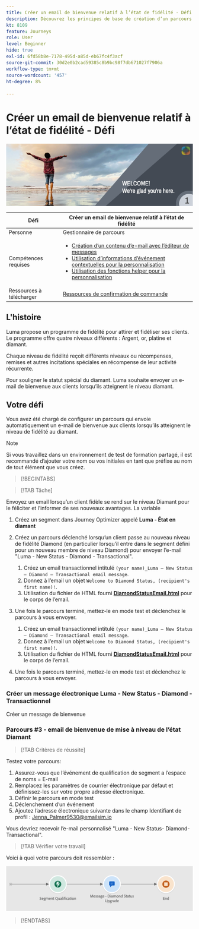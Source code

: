 ```yaml
---
title: Créer un email de bienvenue relatif à l’état de fidélité - Défi
description: Découvrez les principes de base de création d’un parcours dans la zone de travail du parcours.
kt: 8109
feature: Journeys
role: User
level: Beginner
hide: true
exl-id: 6fd58b8e-7178-495d-a85d-eb67fc4f3acf
source-git-commit: 30d2e0b2cad59385c8b9bc98f7db671027f7906a
workflow-type: tm+mt
source-wordcount: '457'
ht-degree: 8%

---
```


# Créer un email de bienvenue relatif à l’état de fidélité - Défi

![AJO Loyalty status email de bienvenue - Bannière de défis](/help/challenges/assets/email-assets/luma-transactional-onboarding-1.png)

| Défi | Créer un email de bienvenue relatif à l’état de fidélité |
|---|---|
| Personne | Gestionnaire de parcours |
| Compétences requises | <ul><li>[Création d’un contenu d’e-mail avec l’éditeur de messages](https://experienceleague.adobe.com/docs/journey-optimizer-learn/tutorials/create-messages/create-email-content-with-the-message-editor.html?lang=en)</li> <li>[Utilisation d’informations d’événement contextuelles pour la personnalisation](https://experienceleague.adobe.com/docs/journey-optimizer-learn/tutorials/personalize-content/use-contextual-event-information-for-personalization.html?lang=en)</li><li>[Utilisation des fonctions helper pour la personnalisation](https://experienceleague.adobe.com/docs/journey-optimizer-learn/tutorials/personalize-content/use-helper-functions-for-personalization.html?lang=en)</li></ul> |
| Ressources à télécharger | [Ressources de confirmation de commande](/help/challenges/assets/email-assets/order-confirmation-assets.zip) |

## L&#39;histoire

Luma propose un programme de fidélité pour attirer et fidéliser ses clients. Le programme offre quatre niveaux différents : Argent, or, platine et diamant.

Chaque niveau de fidélité reçoit différents niveaux ou récompenses, remises et autres incitations spéciales en récompense de leur activité récurrente.

Pour souligner le statut spécial du diamant. Luma souhaite envoyer un e-mail de bienvenue aux clients lorsqu’ils atteignent le niveau diamant.

## Votre défi

Vous avez été chargé de configurer un parcours qui envoie automatiquement un e-mail de bienvenue aux clients lorsqu’ils atteignent le niveau de fidélité au diamant.

>[!NOTE]
> Si vous travaillez dans un environnement de test de formation partagé, il est recommandé d’ajouter votre nom ou vos initiales en tant que préfixe au nom de tout élément que vous créez.

>[!BEGINTABS]

>[!TAB Tâche]

Envoyez un email lorsqu’un client fidèle se rend sur le niveau Diamant pour le féliciter et l’informer de ses nouveaux avantages. La variable

1. Créez un segment dans Journey Optimizer appelé **Luma - État en diamant**
2. Créez un parcours déclenché lorsqu’un client passe au nouveau niveau de fidélité Diamond (en particulier lorsqu’il entre dans le segment défini pour un nouveau membre de niveau Diamond) pour envoyer l’e-mail &quot;Luma - New Status - Diamond - Transactional&quot;.
   1. Créez un email transactionnel intitulé `(your name)_Luma – New Status – Diamond – Transactional email message`.
   2. Donnez à l’email un objet `Welcome to Diamond Status, (recipient's first name)!`.
   3. Utilisation du fichier de HTML fourni **[DiamondStatusEmail.html](/help/challenges/assets/email-assets/DiamondStatusEmail.html)** pour le corps de l’email.
3. Une fois le parcours terminé, mettez-le en mode test et déclenchez le parcours à vous envoyer.  

   1. Créez un email transactionnel intitulé `(your name)_Luma – New Status – Diamond – Transactional email message`.
   1. Donnez à l’email un objet `Welcome to Diamond Status, (recipient's first name)!`.
   1. Utilisation du fichier de HTML fourni **[DiamondStatusEmail.html](/help/challenges/assets/email-assets/DiamondStatusEmail.html)** pour le corps de l’email.

1. Une fois le parcours terminé, mettez-le en mode test et déclenchez le parcours à vous envoyer.  

### Créer un message électronique Luma - New Status - Diamond - Transactionnel

Créer un message de bienvenue

### **Parcours #3 - email de bienvenue de mise à niveau de l’état Diamant**


>[!TAB Critères de réussite]

Testez votre parcours:

1. Assurez-vous que l’événement de qualification de segment a l’espace de noms = E-mail
1. Remplacez les paramètres de courrier électronique par défaut et définissez-les sur votre propre adresse électronique.
1. Définir le parcours en mode test
1. Déclenchement d’un événement
1. Ajoutez l’adresse électronique suivante dans le champ Identifiant de profil : Jenna_Palmer9530@emailsim.io

Vous devriez recevoir l’e-mail personnalisé &quot;Luma - New Status- Diamond-Transactional&quot;.

>[!TAB Vérifier votre travail]

Voici à quoi votre parcours doit ressembler :

![Diamond-status-upgrade-parcours](/help/challenges/assets/journey-luma-diamond-status-upgrade.png)

>[!ENDTABS]
